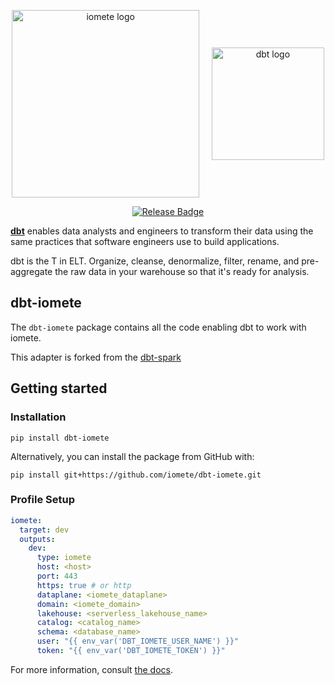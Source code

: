 <p align="center">
  <img
    src="https://iomete.com/resources/logo-black.svg"
    alt="iomete logo"
    width="300"
    align="middle"
  />
  &nbsp;&nbsp;&nbsp;
  <img
    src="https://raw.githubusercontent.com/dbt-labs/dbt/ec7dee39f793aa4f7dd3dae37282cc87664813e4/etc/dbt-logo-full.svg"
    alt="dbt logo"
    width="180"
    align="middle"
  />
</p>
<p align="center">
  <a href="https://github.com/iomete/dbt-iomete/actions/workflows/release.yml">
    <img src="https://github.com/iomete/dbt-iomete/actions/workflows/release.yml/badge.svg?event=push" alt="Release Badge"/>
  </a>
</p>

**[dbt](https://www.getdbt.com/)** enables data analysts and engineers to transform their data using the same practices that software engineers use to build applications.

dbt is the T in ELT. Organize, cleanse, denormalize, filter, rename, and pre-aggregate the raw data in your warehouse so that it's ready for analysis.

## dbt-iomete

The `dbt-iomete` package contains all the code enabling dbt to work with iomete.

This adapter is forked from the [dbt-spark](https://github.com/dbt-labs/dbt-spark)

## Getting started

### Installation

```shell
pip install dbt-iomete
```

Alternatively, you can install the package from GitHub with:

```shell
pip install git+https://github.com/iomete/dbt-iomete.git
```

### Profile Setup

```yaml
iomete:
  target: dev
  outputs:
    dev:
      type: iomete
      host: <host>
      port: 443
      https: true # or http
      dataplane: <iomete_dataplane>
      domain: <iomete_domain>
      lakehouse: <serverless_lakehouse_name>
      catalog: <catalog_name>
      schema: <database_name>
      user: "{{ env_var('DBT_IOMETE_USER_NAME') }}"
      token: "{{ env_var('DBT_IOMETE_TOKEN') }}"
```

For more information, consult [the docs](https://iomete.com/docs/guides/dbt/getting-started-with-iomete-dbt).
